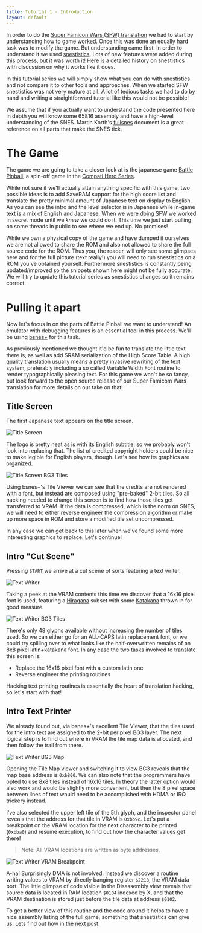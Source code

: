 ```yaml
---
title: Tutorial 1 - Introduction
layout: default
---
```

In order to do the [Super Famicon Wars (SFW) translation](http://www.romhacking.net/translations/3354) we had to start by understanding how to game worked. Once this was done an equally hard task was to modify the game. But understanding came first. In order to understand it we used [snestistics](https://github.com/breakin/snestistics). Lots of new features were added during this process, but it was worth it! [Here](about) is a detailed history on snestistics with discussion on why it works like it does. 

In this tutorial series we will simply show what you can do with snestistics and not compare it to other tools and approaches. When we started SFW snestistics was not very mature at all. A lot of tedious tasks we had to do by hand and writing a straightforward tutorial like this would not be possible!

We assume that if you actually want to understand the code presented here in depth you will know some 65816 assembly and have a high-level understanding of the SNES. Martin Korth's [fullsnes](http://problemkaputt.de/fullsnes.htm) document is a great reference on all parts that make the SNES tick.

The Game
========
The game we are going to take a closer look at is the japanese game [Battle Pinball](https://www.youtube.com/watch?v=VKIM2FrK2zY), a spin-off game in the [Compati Hero Series](https://en.wikipedia.org/wiki/Compati_Hero_Series).

While not sure if we'll actually attain anything specific with this game, two possible ideas is to add SaveRAM support for the high score list and translate the pretty minimal amount of Japanese text on display to English. As you can see the intro and the level selector is in Japanese while in-game text is a mix of English and Japanese. When we were doing SFW we worked in secret mode until we *knew* we could do it. This time we just start pulling on some threads in public to see where we end up. No promises!

While we own a physical copy of the game and have dumped it ourselves we are not allowed to share the ROM and also not allowed to share the full source code for the ROM. Thus you, the reader, will only see some glimpses here and for the full picture (text really!) you will need to run snestistics on a ROM you've obtained yourself. Furthermore snestistics is constantly being updated/improved so the snippets shown here might not be fully accurate. We will try to update this tutorial series as snestistics changes so it remains correct.

Pulling it apart
================
Now let's focus in on the parts of Battle Pinball we want to understand! An emulator with debugging features is an essential tool in this process. We'll be using [bsnes+](https://github.com/devinacker/bsnes-plus) for this task.

As previously mentioned we thought it'd be fun to translate the little text there is, as well as add SRAM serialization of the High Score Table. A high quality translation usually means a pretty invasive rewriting of the text system, preferably including a so called Variable Width Font routine to render typographically pleasing text. For this game we won't be so fancy, but look forward to the open source release of our Super Famicom Wars translation for more details on our take on that!

Title Screen
------------
The first Japanese text appears on the title screen.

![Title Screen](/images/tutorial-intro/title_screen.png)

The logo is pretty neat as is with its English subtitle, so we probably won't look into replacing that. The list of credited copyright holders could be nice to make legible for English players, though. Let's see how its graphics are organized.

![Title Screen BG3 Tiles](/images/tutorial-intro/title_screen_bg3_tiles.png)

Using bsnes+'s Tile Viewer we can see that the credits are not rendered with a font, but instead are composed using "pre-baked" 2-bit tiles. So all hacking needed to change this screen is to find how those tiles get transferred to VRAM. If the data is compressed, which is the norm on SNES, we will need to either reverse engineer the compression algorithm or make up more space in ROM and store a modified tile set uncompressed. 

In any case we can get back to this later when we've found some more interesting graphics to replace. Let's continue!

Intro "Cut Scene"
-----------------
Pressing `START` we arrive at a cut scene of sorts featuring a text writer.

![Text Writer](/images/tutorial-intro/intro_text.png)

Taking a peek at the VRAM contents this time we discover that a 16x16 pixel font is used, featuring a [Hiragana](https://en.wikipedia.org/wiki/Hiragana) subset with some [Katakana](https://en.wikipedia.org/wiki/Katakana) thrown in for good measure.

![Text Writer BG3 Tiles](/images/tutorial-intro/intro_text_bg3_tiles.png)

There's only 48 glyphs available without increasing the number of tiles used. So we can either go for an ALL-CAPS latin replacement font, or we could try spilling over to what looks like the half-overwritten remains of an 8x8 pixel latin+katakana font. In any case the two tasks involved to translate this screen is:

- Replace the 16x16 pixel font with a custom latin one
- Reverse engineer the printing routines

Hacking text printing routines is essentially the heart of translation hacking, so let's start with that!

Intro Text Printer
------------------
We already found out, via bsnes+'s excellent Tile Viewer, that the tiles used for the intro text are assigned to the 2-bit per pixel BG3 layer. The next logical step is to find out where in VRAM the tile map data is allocated, and then follow the trail from there. 

![Text Writer BG3 Map](/images/tutorial-intro/intro_text_bg3_map.png)

Opening the Tile Map viewer and switching it to view BG3 reveals that the map base address is `0xb800`. We can also note that the programmers have opted to use 8x8 tiles instead of 16x16 tiles. In theory the latter option would also work and would be slightly more convenient, but then the 8 pixel space between lines of text would need to be accomplished with HDMA or IRQ trickery instead. 

I've also selected the upper left tile of the 5th glyph, and the inspector panel reveals that the address for that tile in VRAM is `0xbb9c`. Let's put a breakpoint on the VRAM location for the next character to be printed (`0xbba0`) and resume execution, to find out how the character values get there!

> Note: All VRAM locations are written as byte addresses.

![Text Writer VRAM Breakpoint](/images/tutorial-intro/intro_text_vram_breakpoint.png)

A-ha! Surprisingly DMA is not involved. Instead we discover a routine writing values to VRAM by directly banging register `$2218`, the VRAM data port. The little glimpse of code visible in the Disassembly view reveals that source data is located in RAM location `$0104` indexed by X, and that the VRAM destination is stored just before the tile data at address `$0102`.

To get a better view of this routine and the code around it helps to have a nice assembly listing of the full game, something that snestistics can give us. Lets find out how in the [next post](tutorial-first-asm).

